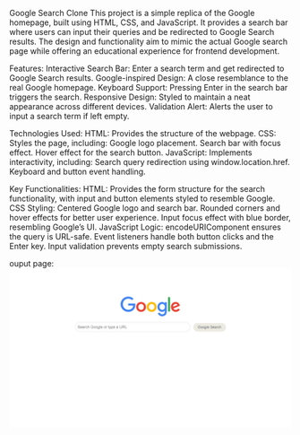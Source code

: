 Google Search Clone
This project is a simple replica of the Google homepage, built using HTML, CSS, and JavaScript. It provides a search bar where users can input their queries and be redirected to Google Search results. The design and functionality aim to mimic the actual Google search page while offering an educational experience for frontend development.

Features:
Interactive Search Bar: Enter a search term and get redirected to Google Search results.
Google-inspired Design: A close resemblance to the real Google homepage.
Keyboard Support: Pressing Enter in the search bar triggers the search.
Responsive Design: Styled to maintain a neat appearance across different devices.
Validation Alert: Alerts the user to input a search term if left empty.

Technologies Used:
HTML: Provides the structure of the webpage.
CSS: Styles the page, including:
Google logo placement.
Search bar with focus effect.
Hover effect for the search button.
JavaScript: Implements interactivity, including:
Search query redirection using window.location.href.
Keyboard and button event handling.

Key Functionalities:
HTML: Provides the form structure for the search functionality, with input and button elements styled to resemble Google.
CSS Styling:
Centered Google logo and search bar.
Rounded corners and hover effects for better user experience.
Input focus effect with blue border, resembling Google’s UI.
JavaScript Logic:
encodeURIComponent ensures the query is URL-safe.
Event listeners handle both button clicks and the Enter key.
Input validation prevents empty search submissions.

ouput page:
![image alt](https://github.com/LAXMAN7795/google-search/blob/70c0da996f23ac7001a8b6c403edcc35417ed4fa/Google_page.png)
